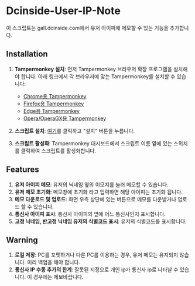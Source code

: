 # Dcinside-User-IP-Note

이 스크립트는 gall.dcinside.com에서 유저 아이피에 메모할 수 있는 기능을 추가합니다.

## Installation

1. **Tampermonkey 설치**: 먼저 Tampermonkey 브라우저 확장 프로그램을 설치해야 합니다. 아래 링크에서 각 브라우저에 맞는 Tampermonkey를 설치할 수 있습니다:
   - [Chrome용 Tampermonkey](https://chrome.google.com/webstore/detail/tampermonkey/dhdgffkkebhmkfjojejmpbldmpobfkfo)
   - [Firefox용 Tampermonkey](https://addons.mozilla.org/en-US/firefox/addon/tampermonkey/)
   - [Edge용 Tampermonkey](https://www.microsoft.com/store/productId/9NBLGGH5162S)
   - [Opera/OperaGX용 Tampermonkey](https://addons.opera.com/en/extensions/details/tampermonkey-beta/)

2. **스크립트 설치**: [여기](https://github.com/Merhaf/Dcinside-User-IP-Note/raw/refs/heads/main/Dcinside-User-IP-Note.user.js)를 클릭하고 "설치" 버튼을 누릅니다.

3. **스크립트 활성화**: Tampermonkey 대시보드에서 스크립트 이름 옆에 있는 스위치를 클릭하여 스크립트를 활성화합니다.

## Features

1. **유저 아이피 메모**: 유저의 닉네임 옆의 이모지를 눌러 메모할 수 있습니다.
2. **유저 메모 초기화**: 메모창에 초기화 라고 입력하면 해당 아이피는 초기화 됩니다.
3. **메모 다운로드 및 업로드**: 화면 우측 상단에 있는 버튼으로 메모를 다운받거나 업로드 할 수 있습니다.
4. **통신사 아이피 표시**: 통신사 아이피의 옆에 어느 통신사인지 표시합니다.
5. **고정 닉네임, 반고정 닉네임 유저의 식별코드 표시**: 유저의 식별코드를 표시합니다.

## Warning

1. **로컬 저장**: PC를 포맷하거나 다른 PC를 이용하는 경우, 유저 메모는 유지되지 않습니다. 미리 백업을 해야 합니다.
2. **통신사 IP 수동 추가의 한계**: 잘못된 지정으로 개인 ip가 통신사 ip로 나타날 수 있습니다. 이 경우에는 제보바랍니다.
